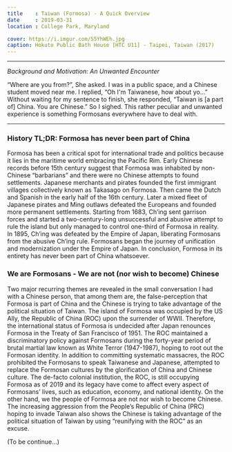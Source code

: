 ```yaml
---
title    : Taiwan (Formosa) - A Quick Overview
date     : 2019-03-31
location : College Park, Maryland

cover: https://i.imgur.com/S5YhWEh.jpg
caption: Hokuto Public Bath House [HTC U11] - Taipei, Taiwan (2017)
---
```


---

*Background and Motivation: An Unwanted Encounter*

“Where are you from?”, She asked. I was in a public space,
and a Chinese student moved near me. I replied, “Oh I'm Taiwanese, how about
yo…” Without waiting for my sentence to finish, she responded, “Taiwan is
[a part of] China. You are Chinese.” So I sighed. This rather peculiar and
unwanted experience is something Formosans everywhere have to deal with.

---

### History TL;DR: Formosa has never been part of China

Formosa has been a critical spot for international trade and politics because
it lies in the maritime world embracing the Pacific Rim. Early Chinese records
before 15th century suggest that Formosa was inhabited by non-Chinese
“barbarians” and there were no Chinese attempts to found settlements. Japanese
merchants and pirates founded the first immigrant villages collectively known
as Takasago on Formosa. Then came the Dutch and Spanish in the early half of
the 16th century. Later a mixed fleet of Japanese pirates and Ming outlaws
defeated the Europeans and founded more permanent settlements. Starting from
1683, Ch’ing sent garrison forces and started a two-century-long unsuccessful
and abusive attempt to rule the island but only managed to control one-third of
Formosa in reality. In 1895, Ch’ing was defeated by the Empire of Japan,
liberating Formosans from the abusive Ch’ing rule. Formosans began the journey
of unification and modernization under the Empire of Japan. In conclusion,
Formosa in its entirety has never been part of China whatsoever.

### We are Formosans - We are not (nor wish to become) Chinese

Two major recurring themes are revealed in the small conversation I had with
a Chinese person, that among them are, the false-perception that Formosa is
part of China and the Chinese is trying to take advantage of the political
situation of Taiwan. The island of Formosa was occupied by the US Ally, the
Republic of China (ROC) upon the surrender of WWII. Therefore, the
international status of Formosa is undecided after Japan renounces Formosa in
the Treaty of San Francisco of 1951. The ROC maintained a discriminatory
policy against Formosans during the forty-year period of brutal martial law
known as White Terror (1947-1987), hoping to root out the Formosan identity.
In addition to committing systematic massacres, the ROC prohibited the
Formosans to speak Taiwanese and Japanese, attempted to replace the Formosan
cultures by the glorification of China and Chinese culture. The de-facto
colonial institution, the ROC, is still occupying Formosa as of 2019 and its
legacy have come to affect every aspect of Formosans’ lives, such as education,
economy, and national identity. On the other hand, we the people of Formosa are
not nor wish to become Chinese. The increasing aggression from the People’s
Republic of China (PRC) hoping to invade Taiwan also shows the Chinese is
taking advantage of the political situation of Taiwan by using “reunifying with
the ROC” as an excuse.

(To be continue...)
